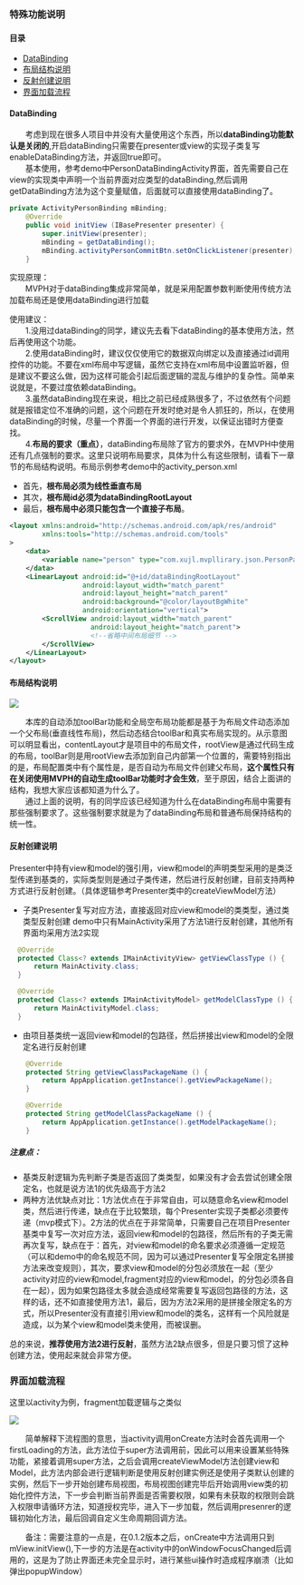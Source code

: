 ### 特殊功能说明
#### 目录
- [DataBinding](#DataBinding)
- [布局结构说明](#布局结构说明)
- [反射创建说明](#反射创建说明)
- [界面加载流程](#界面加载流程)

#### DataBinding

&emsp;&emsp;考虑到现在很多人项目中并没有大量使用这个东西，所以**dataBinding功能默认是关闭的**,开启dataBinding只需要在presenter或view的实现子类复写enableDataBinding方法，并返回true即可。<br>
&emsp;&emsp;基本使用，参考demo中PersonDataBindingActivity界面，首先需要自己在view的实现类中声明一个当前界面对应类型的dataBinding,然后调用getDataBinding方法为这个变量赋值，后面就可以直接使用dataBinding了。

~~~java
private ActivityPersonBinding mBinding;
    @Override
    public void initView (IBasePresenter presenter) {
        super.initView(presenter);
        mBinding = getDataBinding();
        mBinding.activityPersonCommitBtn.setOnClickListener(presenter);
    }
~~~
实现原理：<br>
&emsp;&emsp;MVPH对于dataBinding集成非常简单，就是采用配置参数判断使用传统方法加载布局还是使用dataBinding进行加载

使用建议：<br>
&emsp;&emsp;1.没用过dataBinding的同学，建议先去看下dataBinding的基本使用方法，然后再使用这个功能。<br>
&emsp;&emsp;2.使用dataBinding时，建议仅仅使用它的数据双向绑定以及直接通过id调用控件的功能。不要在xml布局中写逻辑，虽然它支持在xml布局中设置监听器，但是建议不要这么做，因为这样可能会引起后面逻辑的混乱与维护的复杂性。简单来说就是，不要过度依赖dataBinding。<br>
&emsp;&emsp;3.虽然dataBinding现在来说，相比之前已经成熟很多了，不过依然有个问题就是报错定位不准确的问题，这个问题在开发时绝对是令人抓狂的，所以，在使用dataBinding的时候，尽量一个界面一个界面的进行开发，以保证出错时方便查找。<br>
&emsp;&emsp;4.**布局的要求（重点）**，dataBinding布局除了官方的要求外，在MVPH中使用还有几点强制的要求。这里只说明布局要求，具体为什么有这些限制，请看下一章节的布局结构说明。布局示例参考demo中的activity_person.xml
* 首先，**根布局必须为线性垂直布局**
* 其次，**根布局id必须为dataBindingRootLayout**
* 最后，**根布局中必须只能包含一个直接子布局**。


~~~xml
<layout xmlns:android="http://schemas.android.com/apk/res/android"
        xmlns:tools="http://schemas.android.com/tools"
>
    <data>
        <variable name="person" type="com.xujl.mvpllirary.json.PersonPayload"/>
    </data>
    <LinearLayout android:id="@+id/dataBindingRootLayout"
                  android:layout_width="match_parent"
                  android:layout_height="match_parent"
                  android:background="@color/layoutBgWhite"
                  android:orientation="vertical">
        <ScrollView android:layout_width="match_parent"
                    android:layout_height="match_parent">
                    <!--省略中间布局细节 -->
        </ScrollView>
    </LinearLayout>
</layout>
~~~

#### 布局结构说明

![](https://raw.githubusercontent.com/AcgnCodeMonkey/MVPLibrary/master/file/布局结构示意图.png)

&emsp;&emsp;本库的自动添加toolBar功能和全局空布局功能都是基于为布局文件动态添加一个父布局(垂直线性布局)，然后动态结合toolBar和真实布局实现的。从示意图可以明显看出，contentLayout才是项目中的布局文件，rootView是通过代码生成的布局，toolBar则是用rootView去添加到自己内部第一个位置的，需要特别指出的是，布局配置类中有个属性是，是否自动为布局文件创建父布局，**这个属性只有在关闭使用MVPH的自动生成toolBar功能时才会生效**，至于原因，结合上面讲的结构，我想大家应该都知道为什么了。<br>
&emsp;&emsp;通过上面的说明，有的同学应该已经知道为什么在dataBinding布局中需要有那些强制要求了。这些强制要求就是为了dataBinding布局和普通布局保持结构的统一性。

#### 反射创建说明

Presenter中持有view和model的强引用，view和model的声明类型采用的是类泛型传递到基类的，实际类型则是通过子类传递，然后进行反射创建，目前支持两种方式进行反射创建。（具体逻辑参考Presenter类中的createViewModel方法）
* 子类Presenter复写对应方法，直接返回对应view和model的类类型，通过类类型反射创建
demo中只有MainActivity采用了方法1进行反射创建，其他所有界面均采用方法2实现
~~~java
  @Override
  protected Class<? extends IMainActivityView> getViewClassType () {
      return MainActivity.class;
  }

  @Override
  protected Class<? extends IMainActivityModel> getModelClassType () {
      return MainActivityModel.class;
  }
~~~
* 由项目基类统一返回view和model的包路径，然后拼接出view和model的全限定名进行反射创建
~~~java
    @Override
    protected String getViewClassPackageName () {
        return AppApplication.getInstance().getViewPackageName();
    }

    @Override
    protected String getModelClassPackageName () {
        return AppApplication.getInstance().getModelPackageName();
    }
~~~
##### 注意点：
* 基类反射逻辑为先判断子类是否返回了类类型，如果没有才会去尝试创建全限定名，也就是说方法1的优先级高于方法2
* 两种方法优缺点对比：1方法优点在于非常自由，可以随意命名view和model类，然后进行传递，缺点在于比较繁琐，每个Presenter实现子类都必须要传递（mvp模式下）。2方法的优点在于非常简单，只需要自己在项目Presenter基类中复写一次对应方法，返回view和model的包路径，然后所有的子类无需再次复写，缺点在于：首先，对view和model的命名要求必须遵循一定规范（可以和demo中的命名规范不同，因为可以通过Presenter复写全限定名拼接方法来改变规则），其次，要求view和model的分包必须放在一起（至少activity对应的view和model,fragment对应的view和model，的分包必须各自在一起），因为如果包路径太多就会造成经常需要复写返回包路径的方法，这样的话，还不如直接使用方法1，最后，因为方法2采用的是拼接全限定名的方式，所以Presenter没有直接引用view和model的类名，这样有一个风险就是造成，以为某个view和model类未使用，而被误删。

总的来说，**推荐使用方法2进行反射**，虽然方法2缺点很多，但是只要习惯了这种创建方法，使用起来就会非常方便。

### 界面加载流程

这里以activity为例，fragment加载逻辑与之类似

![](https://raw.githubusercontent.com/AcgnCodeMonkey/MVPLibrary/master/file/加载流程图.png)

&emsp;&emsp;简单解释下流程图的意思，当activity调用onCreate方法时会首先调用一个firstLoading的方法，此方法位于super方法调用前，因此可以用来设置某些特殊功能，紧接着调用super方法，之后会调用createViewModel方法创建view和Model，此方法内部会进行逻辑判断是使用反射创建实例还是使用子类默认创建的实例，然后下一步开始创建布局视图，布局视图创建完毕后开始调用view类的初始化控件方法，下一步会判断当前界面是否需要权限，如果有未获取的权限则会跳入权限申请循环方法，知道授权完毕，进入下一步加载，然后调用presenrer的逻辑初始化方法，最后回调自定义生命周期回调方法。

&emsp;&emsp;备注：需要注意的一点是，在0.1.2版本之后，onCreate中方法调用只到mView.initView(),下一步的方法是在activity中的onWindowFocusChanged后调用的，这是为了防止界面还未完全显示时，进行某些ui操作时造成程序崩溃（比如弹出popupWindow）
